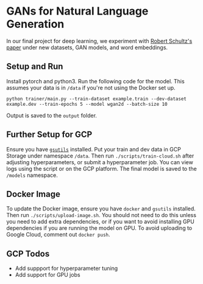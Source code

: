 # GANs for Natural Language Generation

In our final project for deep learning, we experiment with [Robert Schultz's paper](https://academicworks.cuny.edu/cgi/viewcontent.cgi?article=4093&context=gc_etds) under new datasets, GAN models, and word embeddings.

## Setup and Run
Install pytorch and python3. Run the following code for the model. This assumes your data is in `/data` if you're not using the Docker set up.
```
python trainer/main.py --train-dataset example.train --dev-dataset example.dev --train-epochs 5 --model wgan2d --batch-size 10
```
Output is saved to the `output` folder.

## Further Setup for GCP
Ensure you have [`gsutils`](https://cloud.google.com/storage/docs/gsutil_install) installed. Put your train and dev data in GCP Storage under namespace `/data`. Then run `./scripts/train-cloud.sh` after adjusting hyperparameters, or submit a hyperparameter job. You can view logs using the script or on the GCP platform. The final model is saved to the `/models` namespace.
## Docker Image
To update the Docker image, ensure you have  `docker` and `gsutils` installed. Then run `./scripts/upload-image.sh`. You should not need to do this unless you need to add extra dependencies, or if you want to avoid installing GPU dependencies if you are running the model on GPU. To avoid uploading to Google Cloud, comment out `docker push`.

## GCP Todos
- Add suppport for hyperparameter tuning
- Add support for GPU jobs
